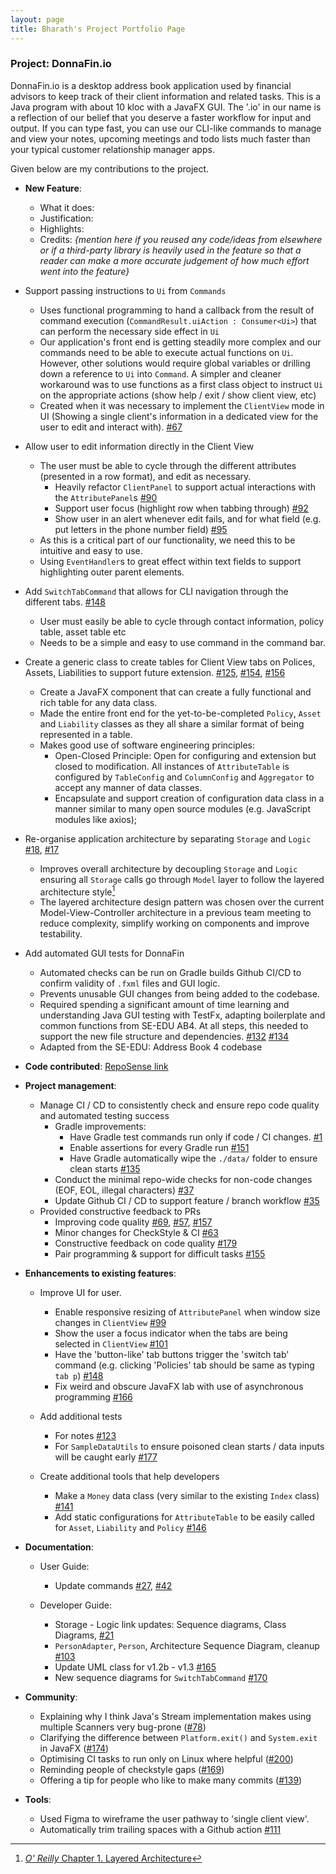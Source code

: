 ```yaml
---
layout: page
title: Bharath's Project Portfolio Page
---
```


### Project: DonnaFin.io

DonnaFin.io is a desktop address book application used by financial advisors to keep track of their client information and related tasks.
This is a Java program with about 10 kloc with a JavaFX GUI.
The '.io' in our name is a reflection of our belief that you deserve a faster workflow for input and output.
If you can type fast, you can use our CLI-like commands to manage and view your notes, upcoming meetings and todo lists much faster than your typical customer relationship manager apps.

Given below are my contributions to the project.

* **New Feature**:
    * What it does:
    * Justification:
    * Highlights:
    * Credits: *{mention here if you reused any code/ideas from elsewhere or if a third-party library is heavily used in the feature so that a reader can make a more accurate judgement of how much effort went into the feature}*

* Support passing instructions to `Ui` from `Commands`
  * Uses functional programming to hand a callback from the result of command execution (`CommandResult.uiAction : Consumer<Ui>`) that can perform the necessary side effect in `Ui`
  * Our application's front end is getting steadily more complex and our commands need to be able to execute actual functions on `Ui`. However, other solutions would require global variables or drilling down a reference to `Ui` into `Command`. A simpler and cleaner workaround was to use functions as a first class object to instruct `Ui` on the appropriate actions (show help / exit / show client view, etc)
  * Created when it was necessary to implement the `ClientView` mode in UI (Showing a single client's information in a dedicated view for the user to edit and interact with). [#67](https://github.com/AY2122S1-CS2103T-W16-1/tp/pull/67)

* Allow user to edit information directly in the Client View
  * The user must be able to cycle through the different attributes (presented in a row format), and edit as necessary.
    * Heavily refactor `ClientPanel` to support actual interactions with the `AttributePanel`s [#90](https://github.com/AY2122S1-CS2103T-W16-1/tp/pull/90)
    * Support user focus (highlight row when tabbing through) [#92](https://github.com/AY2122S1-CS2103T-W16-1/tp/pull/92)
    * Show user in an alert whenever edit fails, and for what field (e.g. put letters in the phone number field) [#95](https://github.com/AY2122S1-CS2103T-W16-1/tp/pull/95)
  * As this is a critical part of our functionality, we need this to be intuitive and easy to use.
  * Using `EventHandler`s to great effect within text fields to support highlighting outer parent elements.

* Add `SwitchTabCommand` that allows for CLI navigation through the different tabs. [#148](https://github.com/AY2122S1-CS2103T-W16-1/tp/pull/148)
  * User must easily be able to cycle through contact information, policy table, asset table etc
  * Needs to be a simple and easy to use command in the command bar.

* Create a generic class to create tables for Client View tabs on Polices, Assets, Liabilities to support future extension. [#125](https://github.com/AY2122S1-CS2103T-W16-1/tp/pull/125), [#154](https://github.com/AY2122S1-CS2103T-W16-1/tp/pull/154), [#156](https://github.com/AY2122S1-CS2103T-W16-1/tp/pull/156)
  * Create a JavaFX component that can create a fully functional and rich table for any data class.
  * Made the entire front end for the yet-to-be-completed `Policy`, `Asset` and `Liability` classes as they all share a similar format of being represented in a table.
  * Makes good use of software engineering principles:
    * Open-Closed Principle: Open for configuring and extension but closed to modification. All instances of `AttributeTable` is configured by `TableConfig` and `ColumnConfig` and `Aggregator` to accept any manner of data classes.
    * Encapsulate and support creation of configuration data class in a manner similar to many open source modules (e.g. JavaScript modules like axios);

* Re-organise application architecture by separating `Storage` and `Logic` [#18](https://github.com/AY2122S1-CS2103T-W16-1/tp/pull/18), [#17](https://github.com/AY2122S1-CS2103T-W16-1/tp/pull/17)
  * Improves overall architecture by decoupling `Storage` and `Logic` ensuring all `Storage` calls go through `Model` layer to follow the layered architecture style[^layeredArchi]
  * The layered architecture design pattern was chosen over the current Model-View-Controller architecture in a previous team meeting to reduce complexity, simplify working on components and improve testability.

* Add automated GUI tests for DonnaFin
  * Automated checks can be run on Gradle builds Github CI/CD to confirm validity of `.fxml` files and GUI logic.
  * Prevents unusable GUI changes from being added to the codebase.
  * Required spending a significant amount of time learning and understanding Java GUI testing with TestFx, adapting boilerplate and common functions from SE-EDU AB4. At all steps, this needed to support the new file structure and dependencies. [#132](https://github.com/AY2122S1-CS2103T-W16-1/tp/pull/132) [#134](https://github.com/AY2122S1-CS2103T-W16-1/tp/pull/134)
  * Adapted from the SE-EDU: Address Book 4 codebase


[^layeredArchi]: [_O' Reilly_ Chapter 1. Layered Architecture](https://www.oreilly.com/library/view/software-architecture-patterns/9781491971437/ch01.html)

* **Code contributed**: [RepoSense link](https://nus-cs2103-ay2122s1.github.io/tp-dashboard/?search=&sort=groupTitle&sortWithin=title&timeframe=commit&mergegroup=&groupSelect=groupByRepos&breakdown=true&checkedFileTypes=docs~functional-code~test-code~other&since=2021-09-17&tabOpen=true&tabType=authorship&tabAuthor=bharathcs&tabRepo=AY2122S1-CS2103T-W16-1%2Ftp%5Bmaster%5D&authorshipIsMergeGroup=false&authorshipFileTypes=docs~functional-code~test-code~other&authorshipIsBinaryFileTypeChecked=false)

* **Project management**:
  * Manage CI / CD to consistently check and ensure repo code quality and automated testing success
    * Gradle improvements:
      * Have Gradle test commands run only if code / CI changes. [#1](https://github.com/AY2122S1-CS2103T-W16-1/tp/pull/1)
      * Enable assertions for every Gradle run [#151](https://github.com/AY2122S1-CS2103T-W16-1/tp/pull/151)
      * Have Gradle automatically wipe the `./data/` folder to ensure clean starts [#135](https://github.com/AY2122S1-CS2103T-W16-1/tp/pull/135)
    * Conduct the minimal repo-wide checks for non-code changes (EOF, EOL, illegal characters) [#37](https://github.com/AY2122S1-CS2103T-W16-1/tp/pull/37)
    * Update Github CI / CD to support feature / branch workflow [#35](https://github.com/AY2122S1-CS2103T-W16-1/tp/pull/35)
  * Provided constructive feedback to PRs
    * Improving code quality [#69](https://github.com/AY2122S1-CS2103T-W16-1/tp/pull/69), [#57](https://github.com/AY2122S1-CS2103T-W16-1/tp/pull/57), [#157](https://github.com/AY2122S1-CS2103T-W16-1/tp/pull/157)
    * Minor changes for CheckStyle & CI [#63](https://github.com/AY2122S1-CS2103T-W16-1/tp/pull/63)
    * Constructive feedback on code quality [#179](https://github.com/AY2122S1-CS2103T-W16-1/tp/pull/179)
    * Pair programming & support for difficult tasks [#155](https://github.com/AY2122S1-CS2103T-W16-1/tp/pull/155)


* **Enhancements to existing features**:

  * Improve UI for user.
    * Enable responsive resizing of `AttributePanel` when window size changes in `ClientView` [#99](https://github.com/AY2122S1-CS2103T-W16-1/tp/pull/99)
    * Show the user a focus indicator when the tabs are being selected in `ClientView` [#101](https://github.com/AY2122S1-CS2103T-W16-1/tp/pull/101)
    * Have the 'button-like' tab buttons trigger the 'switch tab' command (e.g. clicking 'Policies' tab should be same as typing `tab p`) [#148](https://github.com/AY2122S1-CS2103T-W16-1/tp/pull/148)
    * Fix weird and obscure JavaFX lab with use of asynchronous programming [#166](https://github.com/AY2122S1-CS2103T-W16-1/tp/pull/166)

  * Add additional tests
    * For notes [#123](https://github.com/AY2122S1-CS2103T-W16-1/tp/pull/123)
    * For `SampleDataUtils` to ensure poisoned clean starts / data inputs will be caught early [#177](https://github.com/AY2122S1-CS2103T-W16-1/tp/pull/177)

  * Create additional tools that help developers
    * Make a `Money` data class (very similar to the existing `Index` class) [#141](https://github.com/AY2122S1-CS2103T-W16-1/tp/pull/141)
    * Add static configurations for `AttributeTable` to be easily called for `Asset`, `Liability` and `Policy` [#146](https://github.com/AY2122S1-CS2103T-W16-1/tp/pull/146)

* **Documentation**:
    * User Guide:
      * Update commands [#27](https://github.com/AY2122S1-CS2103T-W16-1/tp/pull/27), [#42](https://github.com/AY2122S1-CS2103T-W16-1/tp/pull/42/)

    * Developer Guide:
      * Storage - Logic link updates: Sequence diagrams, Class Diagrams, [#21](https://github.com/AY2122S1-CS2103T-W16-1/tp/pull/21)
      * `PersonAdapter`, `Person`, Architecture Sequence Diagram, cleanup [#103](https://github.com/AY2122S1-CS2103T-W16-1/tp/pull/103)
      * Update UML class for v1.2b - v1.3 [#165](https://github.com/AY2122S1-CS2103T-W16-1/tp/pull/165)
      * New sequence diagrams for `SwitchTabCommand` [#170](https://github.com/AY2122S1-CS2103T-W16-1/tp/pull/170)

* **Community**:
  * Explaining why I think Java's Stream implementation makes using multiple Scanners very bug-prone ([#78](https://github.com/nus-cs2103-AY2122S1/forum/issues/78#issuecomment-908386678))
  * Clarifying the difference between `Platform.exit()` and `System.exit` in JavaFX ([#174](https://github.com/nus-cs2103-AY2122S1/forum/issues/174#issuecomment-912537867))
  * Optimising CI tasks to run only on Linux where helpful ([#200](https://github.com/nus-cs2103-AY2122S1/forum/issues/200#issuecomment-914049272))
  * Reminding people of checkstyle gaps ([#169](https://github.com/nus-cs2103-AY2122S1/forum/issues/169#issuecomment-914045772))
  * Offering a tip for people who like to make many commits ([#139](https://github.com/nus-cs2103-AY2122S1/forum/issues/139#issuecomment-908866902))

* **Tools**:
  * Used Figma to wireframe the user pathway to 'single client view'.
  * Automatically trim trailing spaces with a Github action [#111](https://github.com/AY2122S1-CS2103T-W16-1/tp/pull/111)


